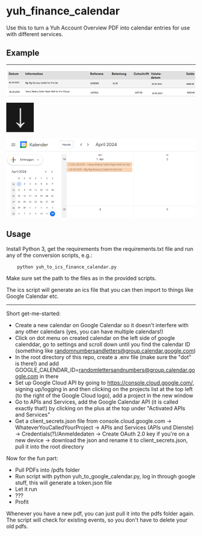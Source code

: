 # yuh_finance_calendar

Use this to turn a Yuh Account Overview PDF into calendar entries for use with different services.

## Example
---------------

![alt text](resources/account_pdf_example.png)

![alt text](resources/downarrow.png)

![alt text](resources/google_calendar_example.png)

## Usage

Install Python 3, get the requirements from the requirements.txt file and run any of the conversion scripts, e.g.:

```
    python yuh_to_ics_finance_calendar.py
```

 Make sure set the path to the files as in the provided scripts.

 The ics script will generate an ics file that you can then import to things like Google Calendar etc.

 ----- 

 Short get-me-started:
 - Create a new calendar on Google Calendar so it doesn't interfere with any other calendars (yes, you can have multiple calendars!)
 - Click on dot menu on created calendar on the left side of google calenddar, go to settings and scroll down until you find the calendar ID (something like randomnumbersandletters@group.calendar.google.com)
 - In the root directory of this repo, create a .env file (make sure the "dot" is there!) and add GOOGLE_CALENDAR_ID=randomlettersandnumbers@group.calendar.google.com in there
 - Set up Google Cloud API by going to https://console.cloud.google.com/, signing up/logging in and then clicking on the projects list at the top left (to the right of the Google Cloud logo), add a project in the new window
 - Go to APIs and Services, add the Google Calendar API (it is called exactly that!) by clicking on the plus at the top under "Activated APIs and Services"
 - Get a client_secrets.json file from console.cloud.google.com -> WhateverYouCalledYourProject -> APIs and Services (APIs und Dienste) -> Credentials(?)/Anmeldedaten -> Create OAuth 2.0 key if you're on a new device -> download the json and rename it to client_secrets.json, pull it into the root directory

Now for the fun part:
 - Pull PDFs into /pdfs folder
 - Run script with python yuh_to_google_calendar.py, log in through google stuff, this will generate a token.json file
 - Let it run
 - ???
 - Profit

Whenever you have a new pdf, you can just pull it into the pdfs folder again. The script will check for existing events, so you don't have to delete your old pdfs.
